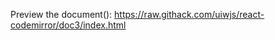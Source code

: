 Preview the document([](https://raw.githack.com/uiwjs/react-codemirror/doc3/index.html)): https://raw.githack.com/uiwjs/react-codemirror/doc3/index.html
